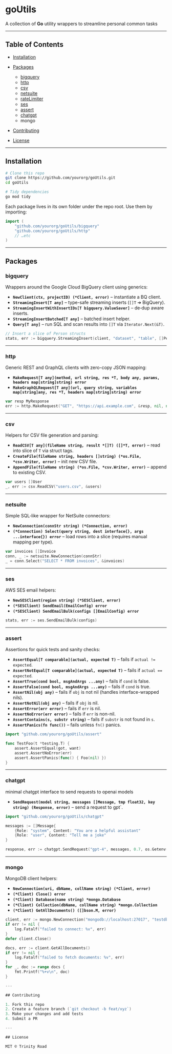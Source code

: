 # goUtils

A collection of **Go** utility wrappers to streamline personal common tasks

---

## Table of Contents

* [Installation](#installation)
* [Packages](#packages)

  * [bigquery](#bigquery)
  * [http](#http)
  * [csv](#csv)
  * [netsuite](#netsuite)
  * [rateLimiter](#ratelimiter)
  * [ses](#ses)
  * [assert](#assert)
  * [chatgpt](#chatgpt)
  * mongo
* [Contributing](#contributing)
* [License](#license)

---

## Installation

```bash
# Clone this repo
git clone https://github.com/yourorg/goUtils.git
cd goUtils

# Tidy dependencies
go mod tidy
```

Each package lives in its own folder under the repo root. Use them by importing:

```go
import (
    "github.com/yourorg/goUtils/bigquery"
    "github.com/yourorg/goUtils/http"
    // …etc
)
```

---

## Packages

### bigquery

Wrappers around the Google Cloud BigQuery client using generics:

* **`NewClient(ctx, projectID) (*Client, error)`** – instantiate a BQ client.
* **`StreamingInsert[T any]`** – type-safe streaming inserts (`[]T` ➔ BigQuery).
* **`StreamingInsertWithInsertIDs[T bigquery.ValueSaver]`** – de‐dup aware inserts.
* **`StreamingInsertBatched[T any]`** – batched insert helper.
* **`Query[T any]`** – run SQL and scan results into `[]T` via `Iterator.Next(&T)`.

```go
// Insert a slice of Person structs
stats, err := bigquery.StreamingInsert(client, "dataset", "table", []Person{{Name:"Alice", Age:30}})
```

---

### http

Generic REST and GraphQL clients with zero-copy JSON mapping:

* **`MakeRequest[T any](method, url string, res *T, body any, params, headers map[string]string) error`**
* **`MakeGraphQLRequest[T any](url, query string, variables map[string]any, res *T, headers map[string]string) error`**

```go
var resp MyResponse
err := http.MakeRequest("GET", "https://api.example.com", &resp, nil, nil, nil)
```

---

### csv

Helpers for CSV file generation and parsing:

* **`ReadCSV[T any](fileName string, result *[]T) ([]*T, error)`** – read into slice of `T` via struct tags.
* **`CreateFile(fileName string, headers []string) (*os.File, *csv.Writer, error)`** – init new CSV file.
* **`AppendFile(fileName string) (*os.File, *csv.Writer, error)`** – append to existing CSV.

```go
var users []User
_, err := csv.ReadCSV("users.csv", &users)
```

---

### netsuite

Simple SQL‐like wrapper for NetSuite connectors:

* **`NewConnection(connStr string) (*Connection, error)`**
* **`(*Connection) Select(query string, dest interface{}, args ...interface{}) error`** – load rows into a slice (requires manual mapping per type).

```go
var invoices []Invoice
conn, _ := netsuite.NewConnection(connStr)
_ = conn.Select("SELECT * FROM invoices", &invoices)
```

---

### ses

AWS SES email helpers:

* **`NewSESClient(region string) (*SESClient, error)`**
* **`(*SESClient) SendEmail(EmailConfig) error`**
* **`(*SESClient) SendEmailBulk(configs []EmailConfig) error`**

```go
stats, err := ses.SendEmailBulk(configs)
```

---

### assert

Assertions for quick tests and sanity checks:

* **`AssertEqual[T comparable](actual, expected T)`** – fails if `actual != expected`.
* **`AssertNotEqual[T comparable](actual, expected T)`** – fails if `actual == expected`.
* **`AssertTrue(cond bool, msgAndArgs ...any)`** – fails if `cond` is false.
* **`AssertFalse(cond bool, msgAndArgs ...any)`** – fails if `cond` is true.
* **`AssertNil(obj any)`** – fails if `obj` is not nil (handles interface-wrapped nils).
* **`AssertNotNil(obj any)`** – fails if `obj` is nil.
* **`AssertError(err error)`** – fails if `err` is nil.
* **`AssertNoError(err error)`** – fails if `err` is non-nil.
* **`AssertContains(s, substr string)`** – fails if `substr` is not found in `s`.
* **`AssertPanics(fn func())`** – fails unless `fn()` panics.

```go
import "github.com/yourorg/goUtils/assert"

func TestFoo(t *testing.T) {
    assert.AssertEqual(got, want)
    assert.AssertNoError(err)
    assert.AssertPanics(func() { Foo(nil) })
}
```

---

### chatgpt

minimal chatgpt interface to send requests to openai models

* **`SendRequest(model string, messages []Message, tmp float32, key string) (Response, error)`** – send a request to gpt`.

```go
import "github.com/yourorg/goUtils/chatgpt"

messages := []Message{
    {Role: "system", Content: "You are a helpful assistant"
    {Role: "user", Content: "Tell me a joke"
}

response, err := chatgpt.SendRequest("gpt-4", messages, 0.7, os.Getenv("OPEN_API_KEY"))

```

---

### mongo

MongoDB client helpers:

* **`NewConnection(uri, dbName, collName string) (*Client, error)`**
* **`(*Client) Close() error`**
* **`(*Client) Database(name string) *mongo.Database`**
* **`(*Client) Collection(dbName, collName string) *mongo.Collection`**
* **`(*Client) GetAllDocuments() ([]bson.M, error)`**

```go
client, err := mongo.NewConnection("mongodb://localhost:27017", "testdb", "items")
if err != nil {
    log.Fatalf("failed to connect: %v", err)
}
defer client.Close()

docs, err := client.GetAllDocuments()
if err != nil {
    log.Fatalf("failed to fetch documents: %v", err)
}
for _, doc := range docs {
    fmt.Printf("%+v\n", doc)
}

---

## Contributing

1. Fork this repo
2. Create a feature branch (`git checkout -b feat/xyz`)
3. Make your changes and add tests
4. Submit a PR

---

## License

MIT © Trinity Road
